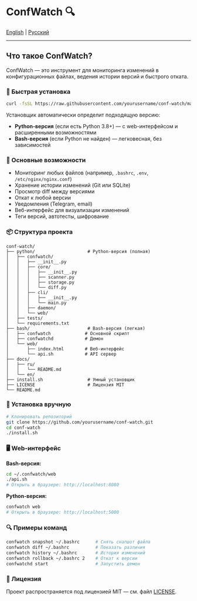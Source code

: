 # ConfWatch 🔍

[English](../../README.md) | [Русский](README.md)

---

## Что такое ConfWatch?

ConfWatch — это инструмент для мониторинга изменений в конфигурационных файлах, ведения истории версий и быстрого отката.

### 🚀 Быстрая установка

```bash
curl -fsSL https://raw.githubusercontent.com/yourusername/conf-watch/main/install.sh | bash
```

Установщик автоматически определит подходящую версию:
- **Python-версия** (если есть Python 3.8+) — с web-интерфейсом и расширенными возможностями
- **Bash-версия** (если Python не найден) — легковесная, без зависимостей

### 🧠 Основные возможности

- Мониторинг любых файлов (например, `.bashrc`, `.env`, `/etc/nginx/nginx.conf`)
- Хранение истории изменений (Git или SQLite)
- Просмотр diff между версиями
- Откат к любой версии
- Уведомления (Telegram, email)
- Веб-интерфейс для визуализации изменений
- Теги версий, автотесты, шифрование

### 📦 Структура проекта

```
conf-watch/
├── python/                    # Python-версия (полная)
│   ├── confwatch/
│   │   ├── __init__.py
│   │   ├── core/
│   │   │   ├── __init__.py
│   │   │   ├── scanner.py
│   │   │   ├── storage.py
│   │   │   └── diff.py
│   │   ├── cli/
│   │   │   ├── __init__.py
│   │   │   └── main.py
│   │   ├── daemon/
│   │   └── web/
│   ├── tests/
│   └── requirements.txt
├── bash/                      # Bash-версия (легкая)
│   ├── confwatch             # Основной скрипт
│   ├── confwatchd            # Демон
│   └── web/
│       ├── index.html        # Веб-интерфейс
│       └── api.sh            # API сервер
├── docs/
│   ├── ru/
│   │   └── README.md
│   └── en/
├── install.sh                 # Умный установщик
├── LICENSE                    # Лицензия MIT
└── README.md
```

### 🔧 Установка вручную

```bash
# Клонировать репозиторий
git clone https://github.com/yourusername/conf-watch.git
cd conf-watch
./install.sh
```

### 🖥️ Web-интерфейс

**Bash-версия:**
```bash
cd ~/.confwatch/web
./api.sh
# Открыть в браузере: http://localhost:8080
```

**Python-версия:**
```bash
confwatch web
# Открыть в браузере: http://localhost:5000
```

### 🔍 Примеры команд

```bash
confwatch snapshot ~/.bashrc      # Снять снапшот файла
confwatch diff ~/.bashrc          # Показать различия
confwatch history ~/.bashrc       # История изменений
confwatch rollback ~/.bashrc 2    # Откат к версии
confwatchd start                  # Запустить демон
```

### 📄 Лицензия

Проект распространяется под лицензией MIT — см. файл [LICENSE](../../LICENSE). 